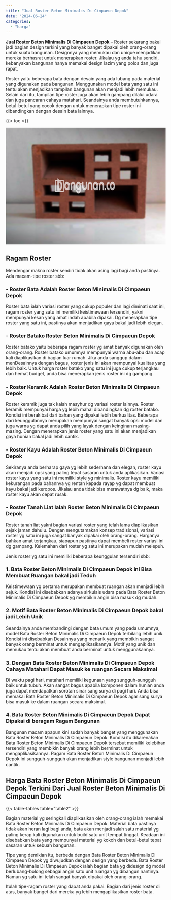 ```yaml
---
title: "Jual Roster Beton Minimalis Di Cimpaeun Depok"
date: "2024-06-24"
categories: 
  - "harga"
---
```


**Jual Roster Beton Minimalis Di Cimpaeun Depok** – Roster sekarang bakal jadi bagian design terkini yang banyak banget dipakai oleh orang-orang untuk suatu bangunan. Designnya yang memukau dan unique menjadikan mereka berhasrat untuk menerapkan roster. Jikalau yg anda tahu sendiri, kebanyakan bangunan hanya memakai design lazim yang polos dan juga rapat.

Roster yaitu beberapa bata dengan desain yang ada lubang pada material yang digunakan pada bangunan. Menggunakan model bata yang satu ini tentu akan menjadikan tampilan bangunan akan menjadi lebih memukau. Selain dari itu, tampilan tipe roster juga akan lebih gampang dilalui udara dan juga pancaran cahaya matahari. Seandainya anda membutuhkannya, betul-betul yang cocok dengan untuk menerapkan tipe roster ini dibandingkan dengan desain bata lainnya.

{{< toc >}}

![Jual Roster Beton Minimalis Di Cimpaeun Depok](/images/bata-roster-minimalis-09.png)

## Ragam Roster

Mendengar makna roster sendiri tidak akan asing lagi bagi anda pastinya. Ada macam-tipe roster sbb:

### \- Roster Bata Adalah Roster Beton Minimalis Di Cimpaeun Depok

Roster bata ialah variasi roster yang cukup populer dan lagi diminati saat ini, ragam roster yang satu ini memiliki keistimewaan tersendiri, yakni mempunyai kesan yang amat indah apabila dipakai. Dg menerapkan tipe roster yang satu ini, pastinya akan menjadikan gaya bakal jadi lebih elegan.

### \- Roster Batako Roster Beton Minimalis Di Cimpaeun Depok

Roster batako yaitu beberapa ragam roster yg amat banyak digunakan oleh orang-orang. Roster batako umumnya mempunyai warna abu-abu dan acap kali diaplikasikan di bagian luar rumah. Jika anda sanggup dalam menDesainnya dengan bagus, roster jenis ini akan mempunyai kualitas yang lebih baik. Untuk harga roster batako yang satu ini juga cukup terjangkau dan hemat budget, anda bisa menerapkan jenis roster ini dg gampang.

### \- Roster Keramik Adalah Roster Beton Minimalis Di Cimpaeun Depok

Roster keramik juga tak kalah masyhur dg variasi roster lainnya. Roster keramik mempunyai harga yg lebih mahal dibandingkan dg roster batako. Kondisi ini berakibat dari bahan yang dipakai lebih berkualitas. Beberapa dari keunggulannya merupakan mempunyai sangat banyak opsi model dan juga warna yg dapat anda pilih yang layak dengan keinginan masing-masing. Dengan menerapkan jenis roster yang satu ini akan menjadikan gaya hunian bakal jadi lebih cantik.

### \- Roster Kayu Adalah Roster Beton Minimalis Di Cimpaeun Depok

Sekiranya anda berharap gaya yg lebih sederhana dan elegan, roster kayu akan menjadi opsi yang paling tepat sasaran untuk anda aplikasikan. Variasi roster kayu yang satu ini memiliki style yg minimalis. Roster kayu memiliki kekurangan pada bahannya yg rentan kepada rayap yg dapat membuat kayu bakal jadi keropos. Jikalau anda tidak bisa merawatnya dg baik, maka roster kayu akan cepat rusak.

### \- Roster Tanah Liat Ialah Roster Beton Minimalis Di Cimpaeun Depok

Roster tanah liat yakni bagian variasi roster yang telah lama diaplikasikan sejak jaman dahulu. Dengan mengutamakan konsep tradisional, variasi roster yg satu ini juga sangat banyak dipakai oleh orang-orang. Harganya bahkan amat terjangkau, siapapun pastinya dapat membeli roster variasi ini dg gampang. Kelemahan dari roster yg satu ini merupakan mudah melepuh.

Jenis roster yg satu ini memiliki beberapa keunggulan tersendiri sbb:

### 1\. Bata Roster Beton Minimalis Di Cimpaeun Depok ini Bisa Membuat Ruangan bakal jadi Teduh

Keistimewaan yg pertama merupakan membuat ruangan akan menjadi lebih sejuk. Kondisi ini disebabkan adanya sirkulais udara pada Bata Roster Beton Minimalis Di Cimpaeun Depok yg membikin angin bisa masuk dg mudah.

### 2\. Motif Bata Roster Beton Minimalis Di Cimpaeun Depok bakal jadi Lebih Unik

Seandainya anda membandingi dengan bata umum yang pada umumnya, model Bata Roster Beton Minimalis Di Cimpaeun Depok terbilang lebih unik. Kondisi ini disebabkan Desainnya yang menarik yang membikin sangat banyak orang berminat untuk mengaplikasikannya. Motif yang unik dan memukau tentu akan membuat anda berminat untuk menggunakannya.

### 3\. Dengan Bata Roster Beton Minimalis Di Cimpaeun Depok Cahaya Matahari Dapat Masuk ke ruangan Secara Maksimal

Di waktu pagi hari, matahari memiliki kegunaan yang sungguh-sungguh baik untuk tubuh. Akan sangat bagus apabila komponen dalam hunian anda juga dapat mendapatkan sorotan sinar sang surya di pagi hari. Anda bisa memakai Bata Roster Beton Minimalis Di Cimpaeun Depok agar sang surya bisa masuk ke dalam ruangan secara maksimal.

### 4\. Bata Roster Beton Minimalis Di Cimpaeun Depok Dapat Dipakai di beragam Ragam Bangunan

Bangunan macam apapun kini sudah banyak banget yang menggunakan Bata Roster Beton Minimalis Di Cimpaeun Depok. Kondisi itu dikarenakan Bata Roster Beton Minimalis Di Cimpaeun Depok tersebut memiliki kelebihan tersendiri yang membikin banyak orang lebih berminat untuk mengaplikasikannya. Ragam Bata Roster Beton Minimalis Di Cimpaeun Depok ini sungguh-sungguh akan menjadikan style bangunan menjadi lebih cantik.

## Harga Bata Roster Beton Minimalis Di Cimpaeun Depok Terkini Dari Jual Roster Beton Minimalis Di Cimpaeun Depok

{{< table-tables table="table2" >}}

Bagian material yg seringkali diaplikasikan oleh orang-orang ialah memakai Bata Roster Beton Minimalis Di Cimpaeun Depok. Material bata pastinya tidak akan heran lagi bagi anda, bata akan menjadi salah satu material yg paling kerap kali digunakan untuk build satu unit tempat tinggal. Keadaan ini disebabkan bata yang mempunyai material yg kokoh dan betul-betul tepat sasaran untuk sebuah bangunan.

Tipe yang demikian itu, berbeda dengan Bata Roster Beton Minimalis Di Cimpaeun Depok yg diwujudkan dengan design yang berbeda. Bata Roster Beton Minimalis Di Cimpaeun Depok ialah bagian bata yg didesign dg model berlubang-bolong sebagai angin satu unit ruangan yg dibangun nantinya. Namun yg satu ini telah sangat banyak dipakai oleh orang-orang.

Itulah tipe-ragam roster yang dapat anda pakai. Bagian dari jenis roster di atas, banyak banget dari mereka yg lebih mengaplikasikan roster bata.
